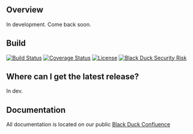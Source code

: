 ## Overview ##
In development.  Come back soon.

## Build ##
[![Build Status](https://travis-ci.org/blackducksoftware/hub-gradle-plugin.svg?branch=master)](https://travis-ci.org/blackducksoftware/hub-detect)
[![Coverage Status](https://coveralls.io/repos/github/blackducksoftware/hub-detect/badge.svg?branch=master)](https://coveralls.io/github/blackducksoftware/hub-detect?branch=master)
[![License](https://img.shields.io/badge/License-Apache%202.0-blue.svg)](https://opensource.org/licenses/Apache-2.0) [![Black Duck Security Risk](https://copilot.blackducksoftware.com/github/groups/blackducksoftware/locations/hub-detect/public/results/branches/master/badge-risk.svg)](https://copilot.blackducksoftware.com/github/groups/blackducksoftware/locations/hub-detect/public/results/branches/master)

## Where can I get the latest release? ##
In dev.

## Documentation 

All documentation is located on our public [Black Duck Confluence](https://blackducksoftware.atlassian.net/wiki/display/INTDOCS/)
